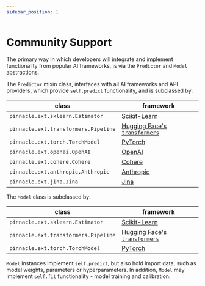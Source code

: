 ```yaml
---
sidebar_position: 1
---
```


# Community Support

The primary way in which developers will integrate and implement functionality from popular AI frameworks, is via
the `Predictor` and `Model` abstractions.

The `Predictor` mixin class, interfaces with all AI frameworks and API providers, which provide `self.predict` functionality,
and is subclassed by:

| class | framework |
| --- | --- |
| `pinnacle.ext.sklearn.Estimator` | [Scikit-Learn](https://scikit-learn.org/stable/) |
| `pinnacle.ext.transformers.Pipeline` | [Hugging Face's `transformers`](https://huggingface.co/docs/transformers/index) |
| `pinnacle.ext.torch.TorchModel` | [PyTorch](https://pytorch.org/) |
| `pinnacle.ext.openai.OpenAI` | [OpenAI](https://api.openai.com) |
| `pinnacle.ext.cohere.Cohere` | [Cohere](https://cohere.com) |
| `pinnacle.ext.anthropic.Anthropic` | [Anthropic](https://anthropic.com) |
| `pinnacle.ext.jina.Jina` | [Jina](https://jina.ai/embeddings) |

The `Model` class is subclassed by:

| class | framework |
| --- | --- |
| `pinnacle.ext.sklearn.Estimator` | [Scikit-Learn](https://scikit-learn.org/stable/) |
| `pinnacle.ext.transformers.Pipeline` | [Hugging Face's `transformers`](https://huggingface.co/docs/transformers/index) |
| `pinnacle.ext.torch.TorchModel` | [PyTorch](https://pytorch.org/) |

`Model` instances implement `self.predict`, but also hold import data, such as model weights, parameters or hyperparameters.
In addition, `Model` may implement `self.fit` functionality - model training and calibration.